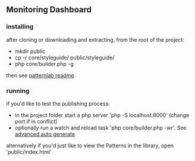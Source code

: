 ## Monitoring Dashboard

### installing 

after cloning or downloading and extracting, from the root of the project:
* mkdir public
* cp -r core/styleguide/ public/styleguide/
* php core/builder.php -g

then see [patternlab readme](patternlab-README.md)

### running

if you'd like to  test the publishing process:
* in the project folder start a php server 'php -S localhost:8000' (change port if in conflict)
* optionally run a watch and reload task 'php core/builder.php -wr'. See [advanced auto generate](http://patternlab.io/docs/advanced-auto-regenerate.html)

alternatively if you'd just like to view the Patterns in the library, open 'public/index.html'
